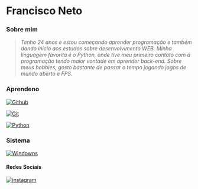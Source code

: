 
# Francisco Neto
###  Sobre mim

> _Tenho 24 anos e estou começando aprender_
> _programação e também dando inicio aos estudos_
> _sobre_
> _desenvolvimento WEB. Minha linguagem favorita é_
> _o_
> _Python, onde tive meu primeiro contato com a_
> _programação_
> _tendo maior vontade em aprender back-end. Sobre meus_
> _hobbies, gosto bastante de passar o tempo jogando_
> _jogos de mundo aberto e FPS._

### Aprendeno

[![Github](https://img.shields.io/badge/github-000000?style=for-the-badge&logo=github&logoColor=)](https://www.github.com/)

[![Git](https://img.shields.io/badge/git-000000?style=for-the-badge&logo=git&logoColor=)](https://www.git-scm.com/)

[![Python](https://img.shields.io/badge/python-000000?style=for-the-badge&logo=python&logoColor=)](https://www.python.org/)

### Sistema

[![Windowns](https://img.shields.io/badge/Windows-000000?style=for-the-badge&logo=Windows&logoColor=)](https://www.microsoft.com/pt-br)

#### Redes Sociais

[![instagram](https://img.shields.io/badge/instagram-000?style=for-the-badge&logo=instagram&logoColor=blue)](https://www.instagram.com/netorui__x)
